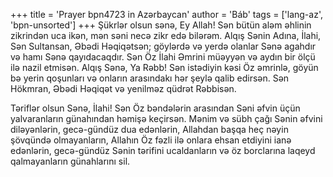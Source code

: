 +++
title = 'Prayer bpn4723 in Azərbaycan'
author = 'Báb'
tags = ['lang-az', 'bpn-unsorted']
+++
Şükrlər olsun sənə, Ey Allah! Sən bütün aləm əhlinin zikrindən uca ikən, mən səni necə zikr edə bilərəm. Alqış Sənin Adına, İlahi, Sən Sultansan, Əbədi Həqiqətsən; göylərdə və yerdə olanlar Sənə agahdır və hamı Sənə qayıdacaqdır. Sən Öz İlahi Əmrini müəyyən və aydın bir ölçü ilə nazil etmisən. Alqış Sənə, Ya Rəbb! Sən istədiyin kəsi Öz əmrinlə, göyün bə yerin qoşunları və onların arasındakı hər şeylə qalib edirsən. Sən Hökmran, Əbədi Həqiqət və yenilməz qüdrət Rəbbisən.

Təriflər olsun Sənə, İlahi! Sən Öz bəndələrin arasından Səni əfvin üçün yalvaranların günahından həmişə keçirsən. Mənim və sübh çağı Sənin əfvini diləyənlərin, gecə-gündüz dua edənlərin, Allahdan başqa heç nəyin şövqündə olmayanların, Allahın Öz fəzli ilə onlara ehsan etdiyini ianə edənlərin, gecə-gündüz Sənin tərifini ucaldanların və öz borclarına laqeyd qalmayanların günahlarını sil.
